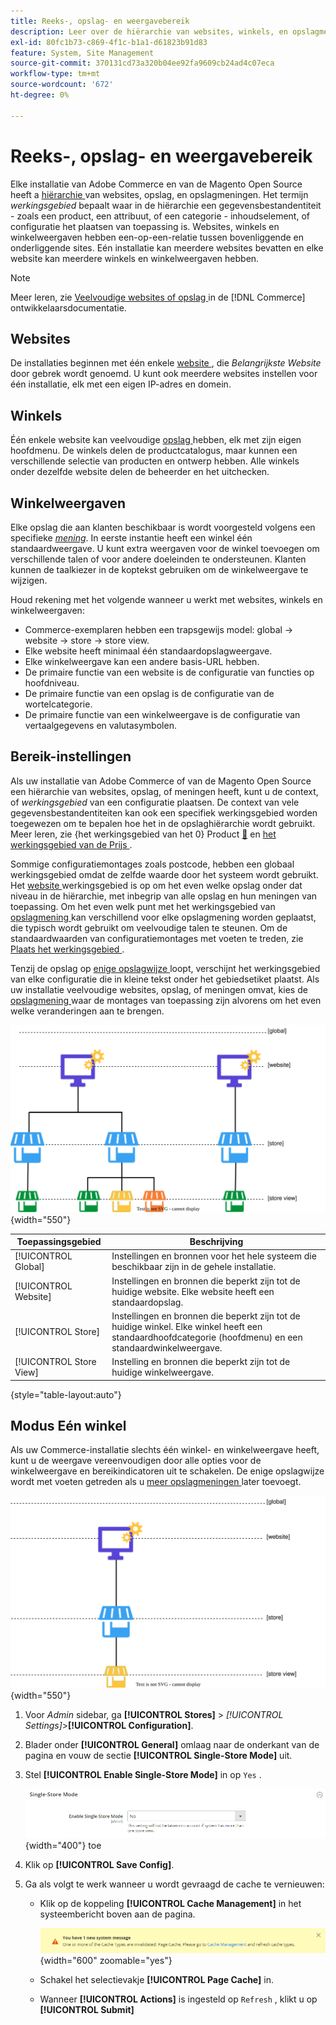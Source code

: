 ```yaml
---
title: Reeks-, opslag- en weergavebereik
description: Leer over de hiërarchie van websites, winkels, en opslagmeningen die u kunt gebruiken om winkelervaringen voor uw klanten te leveren.
exl-id: 80fc1b73-c869-4f1c-b1a1-d61823b91d83
feature: System, Site Management
source-git-commit: 370131cd73a320b04ee92fa9609cb24ad4c07eca
workflow-type: tm+mt
source-wordcount: '672'
ht-degree: 0%

---
```


# Reeks-, opslag- en weergavebereik

Elke installatie van Adobe Commerce en van de Magento Open Source heeft a [ hiërarchie ](../stores-purchase/stores.md) van websites, opslag, en opslagmeningen. Het termijn _werkingsgebied_ bepaalt waar in de hiërarchie een gegevensbestandentiteit - zoals een product, een attribuut, of een categorie - inhoudselement, of configuratie het plaatsen van toepassing is. Websites, winkels en winkelweergaven hebben een-op-een-relatie tussen bovenliggende en onderliggende sites. Eén installatie kan meerdere websites bevatten en elke website kan meerdere winkels en winkelweergaven hebben.

>[!NOTE]
>
>Meer leren, zie [ Veelvoudige websites of opslag ](https://experienceleague.adobe.com/docs/commerce-operations/configuration-guide/multi-sites/ms-overview.html?lang=nl-NL) in de [!DNL Commerce] ontwikkelaarsdocumentatie.

## Websites

De installaties beginnen met één enkele [ website ](../stores-purchase/stores.md#add-websites), die _Belangrijkste Website_ door gebrek wordt genoemd. U kunt ook meerdere websites instellen voor één installatie, elk met een eigen IP-adres en domein.

## Winkels

Één enkele website kan veelvoudige [ opslag ](../stores-purchase/stores.md#add-stores) hebben, elk met zijn eigen hoofdmenu. De winkels delen de productcatalogus, maar kunnen een verschillende selectie van producten en ontwerp hebben. Alle winkels onder dezelfde website delen de beheerder en het uitchecken.

## Winkelweergaven

Elke opslag die aan klanten beschikbaar is wordt voorgesteld volgens een specifieke _[mening](../stores-purchase/store-views.md)_. In eerste instantie heeft een winkel één standaardweergave. U kunt extra weergaven voor de winkel toevoegen om verschillende talen of voor andere doeleinden te ondersteunen. Klanten kunnen de taalkiezer in de koptekst gebruiken om de winkelweergave te wijzigen.

Houd rekening met het volgende wanneer u werkt met websites, winkels en winkelweergaven:

- Commerce-exemplaren hebben een trapsgewijs model: global → website → store → store view.
- Elke website heeft minimaal één standaardopslagweergave.
- Elke winkelweergave kan een andere basis-URL hebben.
- De primaire functie van een website is de configuratie van functies op hoofdniveau.
- De primaire functie van een opslag is de configuratie van de wortelcategorie.
- De primaire functie van een winkelweergave is de configuratie van vertaalgegevens en valutasymbolen.

## Bereik-instellingen

Als uw installatie van Adobe Commerce of van de Magento Open Source een hiërarchie van websites, opslag, of meningen heeft, kunt u de context, of _werkingsgebied_ van een configuratie plaatsen. De context van vele gegevensbestandentiteiten kan ook een specifiek werkingsgebied worden toegewezen om te bepalen hoe het in de opslaghiërarchie wordt gebruikt. Meer leren, zie {het werkingsgebied van het 0} Product [&#128279;](../catalog/introduction.md#product-scope) en [ het werkingsgebied van de Prijs ](../catalog/catalog-price-scope.md).

Sommige configuratiemontages zoals postcode, hebben een globaal werkingsgebied omdat de zelfde waarde door het systeem wordt gebruikt. Het [ website ](../stores-purchase/stores.md#add-websites) werkingsgebied is op om het even welke opslag onder dat niveau in de hiërarchie, met inbegrip van alle opslag en hun meningen van toepassing. Om het even welk punt met het werkingsgebied van [ opslagmening ](../stores-purchase/store-views.md) kan verschillend voor elke opslagmening worden geplaatst, die typisch wordt gebruikt om veelvoudige talen te steunen. Om de standaardwaarden van configuratiemontages met voeten te treden, zie [ Plaats het werkingsgebied ](../configuration-reference/scope-change.md#set-the-scope).

Tenzij de opslag op [ enige opslagwijze ](#single-store-mode) loopt, verschijnt het werkingsgebied van elke configuratie die in kleine tekst onder het gebiedsetiket plaatst. Als uw installatie veelvoudige websites, opslag, of meningen omvat, kies de [ opslagmening ](../stores-purchase/store-views.md) waar de montages van toepassing zijn alvorens om het even welke veranderingen aan te brengen.

![ Hiërarchie van websites, opslag, en opslagmeningen ](./assets/scope-multisite.svg){width="550"}

| Toepassingsgebied | Beschrijving |
|--- |--- |
| [!UICONTROL Global] | Instellingen en bronnen voor het hele systeem die beschikbaar zijn in de gehele installatie. |
| [!UICONTROL Website] | Instellingen en bronnen die beperkt zijn tot de huidige website. Elke website heeft een standaardopslag. |
| [!UICONTROL Store] | Instellingen en bronnen die beperkt zijn tot de huidige winkel. Elke winkel heeft een standaardhoofdcategorie (hoofdmenu) en een standaardwinkelweergave. |
| [!UICONTROL Store View] | Instelling en bronnen die beperkt zijn tot de huidige winkelweergave. |

{style="table-layout:auto"}

## Modus Eén winkel

Als uw Commerce-installatie slechts één winkel- en winkelweergave heeft, kunt u de weergave vereenvoudigen door alle opties voor de winkelweergave en bereikindicatoren uit te schakelen. De enige opslagwijze wordt met voeten getreden als u [ meer opslagmeningen ](../stores-purchase/store-views.md) later toevoegt.

![ Reikwijdte - één enkele mening ](./assets/scope-single-view.svg){width="550"}

1. Voor _Admin_ sidebar, ga **[!UICONTROL Stores]** > _[!UICONTROL Settings]_>**[!UICONTROL Configuration]**.

1. Blader onder **[!UICONTROL General]** omlaag naar de onderkant van de pagina en vouw de sectie **[!UICONTROL Single-Store Mode]** uit.

1. Stel **[!UICONTROL Enable Single-Store Mode]** in op `Yes` .

   ![ Algemene configuratie - laat Enige-Opslagwijze ](./assets/general-single-store-mode.png){width="400"} toe

1. Klik op **[!UICONTROL Save Config]**.

1. Ga als volgt te werk wanneer u wordt gevraagd de cache te vernieuwen:

   - Klik op de koppeling **[!UICONTROL Cache Management]** in het systeembericht boven aan de pagina.

     ![ bericht van het Systeem - geheim voorgeheugenbeheer ](../catalog/assets/msg-cache-management.png){width="600" zoomable="yes"}

   - Schakel het selectievakje **[!UICONTROL Page Cache]** in.

   - Wanneer **[!UICONTROL Actions]** is ingesteld op `Refresh` , klikt u op **[!UICONTROL Submit]**

